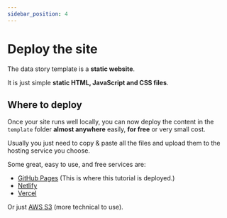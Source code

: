 ```yaml
---
sidebar_position: 4
---
```


# Deploy the site

The data story template is a **static website**.

It is just simple **static HTML, JavaScript and CSS files**.

## Where to deploy

Once your site runs well locally, you can now deploy the content in the `template` folder **almost anywhere** easily, **for free** or very small cost.

Usually you just need to copy & paste all the files and upload them to the hosting service you choose.

Some great, easy to use, and free services are:

- [GitHub Pages](https://pages.github.com/) (This is where this tutorial is deployed.)
- [Netlify](https://www.netlify.com/)
- [Vercel](https://vercel.com/)

Or just [AWS S3](https://aws.amazon.com/s3/) (more technical to use).

